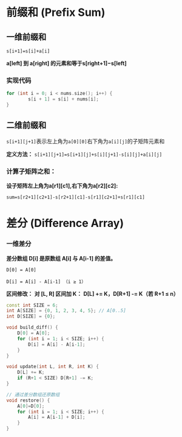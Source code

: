 # 前缀和 (Prefix Sum)
## 一维前缀和

`s[i+1]=s[i]+a[i]`

**a[left] 到 a[right] 的元素和等于s[right+1]−s[left]**

### 实现代码
```cpp
for (int i = 0; i < nums.size(); i++) {
        s[i + 1] = s[i] + nums[i];
}
```


## 二维前缀和

`s[i+1][j+1]`表示左上角为`a[0][0]`右下角为`a[i][j]`的子矩阵元素和

**定义方法：** `s[i+1][j+1]=s[i+1][j]+s[i][j+1]-s[i][j]+a[i][j]`

### 计算子矩阵之和：  

**设子矩阵左上角为a[r1][c1],右下角为a[r2][c2]:**

`sum=s[r2+1][c2+1]-s[r2+1][c1]-s[r1][c2+1]+s[r1][c1]`


# 差分 (Difference Array)
###  一维差分
**差分数组 D[i] 是原数组 A[i] 与 A[i-1] 的差值。**

`D[0] = A[0]`

`D[i] = A[i] - A[i-1] （i ≥ 1）`

**区间修改：**
**对 [L, R] 区间加 K：**
**D[L] += K，D[R+1] -= K（若 R+1 ≤ n）**
```cpp
const int SIZE = 6;
int A[SIZE] = {0, 1, 2, 3, 4, 5}; // A[0..5]
int D[SIZE] = {0};

void build_diff() {
    D[0] = A[0];
    for (int i = 1; i < SIZE; i++) {
        D[i] = A[i] - A[i-1];
    }
}

void update(int L, int R, int K) {
    D[L] += K;
    if (R+1 < SIZE) D[R+1] -= K;
}

// 通过差分数组还原数组
void restore() {
    A[0]=D[0];
    for (int i = 1; i < SIZE; i++) {
        A[i] = A[i-1] + D[i];
    }
}
```
